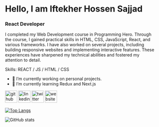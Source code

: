 
# Hello, I am Iftekher Hossen Sajjad
### React Developer


I completed my Web Development course in Programming Hero. Through the course, I gained practical skills in HTML, CSS, JavaScript, React, and various frameworks. I have also worked on several projects, including building responsive websites and implementing interactive features. These experiences have sharpened my technical abilities and fostered my attention to detail.

Skills: REACT / JS / HTML / CSS

- 🔭 I’m currently working on personal projects. 
- 🌱 I’m currently learning Redux and Next.js 


[<img src='https://cdn.jsdelivr.net/npm/simple-icons@3.0.1/icons/github.svg' alt='github' height='40'>](https://github.com/ihsajjad)  [<img src='https://cdn.jsdelivr.net/npm/simple-icons@3.0.1/icons/linkedin.svg' alt='linkedin' height='40'>](https://www.linkedin.com/in/ih-sajjad/)  [<img src='https://cdn.jsdelivr.net/npm/simple-icons@3.0.1/icons/twitter.svg' alt='twitter' height='40'>](https://twitter.com/ihsajjad1)  [<img src='https://cdn.jsdelivr.net/npm/simple-icons@3.0.1/icons/icloud.svg' alt='website' height='40'>](https://ih-sajjad.netlify.app/)  

[![Top Langs](https://github-readme-stats.vercel.app/api/top-langs/?username=ihsajjad)](https://github.com/anuraghazra/github-readme-stats)

![GitHub stats](https://github-readme-stats.vercel.app/api?username=ihsajjad&show_icons=true&count_private=true) 
